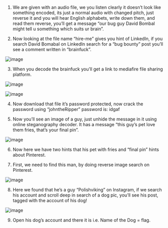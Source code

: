 1.	We are given with an audio file, we you listen clearly it doesn’t look like something encoded, its just a normal audio with changed pitch, just reverse it and you will hear English alphabets, write down them, and read them reverse, you’ll get a message “our bug guy David Bombal might tell u something which suits ur brain”.

2.	Now looking at the file name “hire-me” gives you hint of LinkedIn, if you search David Bomabal on LinkedIn search for a “bug bounty” post you’ll see a comment written in “brainfuck”.

![image](https://user-images.githubusercontent.com/91563327/159562859-e7c576d3-5f86-4f50-a32d-1033f4346cfa.png)

3.	When you decode the brainfuck you’ll get a link to mediafire file sharing platform.

![image](https://user-images.githubusercontent.com/91563327/159562932-ca05735b-fc4a-44c7-b080-38c1849508ae.png)

![image](https://user-images.githubusercontent.com/91563327/159562948-df7a6922-9a6a-4e60-aa6b-92d605b7afbf.png)

4.	Now download that file it’s password protected, now crack the password using “johntheRipper” password is: idgaf

5.	Now you’ll see an image of a guy, just unhide the message in it using online steganography decoder. It has a message “this guy’s pet love them fries, that’s your final pin”.

![image](https://user-images.githubusercontent.com/91563327/159563021-bf32a4c4-f3cd-4820-a9cc-e143d6e04bb4.png)

6.	Now here we have two hints that his pet with fries and “final pin” hints about Pinterest.

7.	First, we need to find this man, by doing reverse image search on Pinterest.

![image](https://user-images.githubusercontent.com/91563327/159563054-d9b6eeed-59c3-431d-8640-e852ec9f3dca.png)

8.	Here we found that he’s a guy “Polishviking” on Instagram, if we search his account and scroll deep in search of a dog pic, you’ll see his post, tagged with the account of his dog!

![image](https://user-images.githubusercontent.com/91563327/159563122-ad973032-1069-4d5f-a40f-8ea998b4d847.png)

9.	Open his dog’s account and there it is i.e. Name of the Dog = flag.
